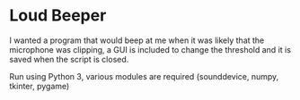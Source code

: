 # Loud Beeper
I wanted a program that would beep at me when it was likely that the microphone was clipping, a GUI is included to change the threshold and it is saved when the script is closed.

Run using Python 3, various modules are required (sounddevice, numpy, tkinter, pygame)
